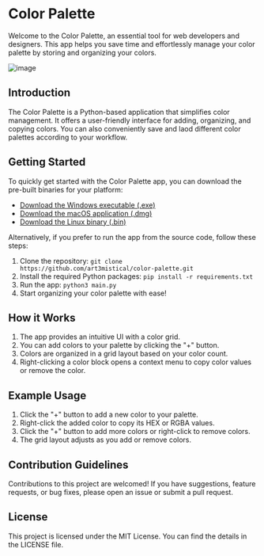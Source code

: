 # Color Palette

Welcome to the Color Palette, an essential tool for web developers and designers. This app helps you save time and effortlessly manage your color palette by storing and organizing your colors.

![image](https://github.com/ART3MISTICAL/color-palette/assets/68769374/cb55052d-0ff9-40ca-860f-9f33897048fb)


## Introduction

The Color Palette is a Python-based application that simplifies color management. It offers a user-friendly interface for adding, organizing, and copying colors. You can also conveniently save and laod different color palettes according to your workflow.

## Getting Started


To quickly get started with the Color Palette app, you can download the pre-built binaries for your platform:

- [Download the Windows executable (.exe)](https://github.com/ART3MISTICAL/color-palette/releases/download/v0.2.0/color_palette.exe)
- [Download the macOS application (.dmg)](https://github.com/ART3MISTICAL/color-palette/releases/download/v0.2.0/color_palette_mac.dmg)
- [Download the Linux binary (.bin)](https://github.com/ART3MISTICAL/color-palette/releases/download/v0.2.0/color_palette_linux.bin)

Alternatively, if you prefer to run the app from the source code, follow these steps:

1. Clone the repository: `git clone https://github.com/art3mistical/color-palette.git`
2. Install the required Python packages: `pip install -r requirements.txt`
3. Run the app: `python3 main.py`
4. Start organizing your color palette with ease!

## How it Works

1. The app provides an intuitive UI with a color grid.
2. You can add colors to your palette by clicking the "+" button.
3. Colors are organized in a grid layout based on your color count.
4. Right-clicking a color block opens a context menu to copy color values or remove the color.


## Example Usage

1. Click the "+" button to add a new color to your palette.
2. Right-click the added color to copy its HEX or RGBA values.
3. Click the "+" button to add more colors or right-click to remove colors.
4. The grid layout adjusts as you add or remove colors.


## Contribution Guidelines

Contributions to this project are welcomed! If you have suggestions, feature requests, or bug fixes, please open an issue or submit a pull request.

## License

This project is licensed under the MIT License. You can find the details in the LICENSE file.
